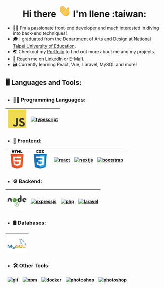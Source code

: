 <h1 align="Center">  Hi there <img src="https://raw.githubusercontent.com/ABSphreak/ABSphreak/master/gifs/Hi.gif" height="40px" /> I'm Ilene :taiwan:</h1>

- :raising_hand_woman: I'm a passionate front-end developer and much interested in diving into back-end techniques! 
- 🎓 I graduated from the Department of Arts and Design at [National Taipei University of Education](https://s12.ntue.edu.tw/).
- :earth_asia: Checkout my [Portfolio](https://) to find out more about me and my projects.
- :rocket: Reach me on [LinkedIn](https://www.linkedin.com/in/yu-wen-huang-291080291) or [E-Mail](mailto:ileneh8899@gmail.com).
- 🗃️ Currently learning React, Vue, Laravel, MySQL and more!

<h3 align="center">

## 🖥️ Languages and Tools:

- <h3>👨‍💻 Programming Languages:</h3>

| [<img src="https://raw.githubusercontent.com/devicons/devicon/master/icons/javascript/javascript-original.svg" alt="javascript" width="60" height="60">](https://developer.mozilla.org/en-US/docs/Web/JavaScript) | [<img src="https://cdn.svgporn.com/logos/typescript-icon.svg" alt="typescript" width="60" height="60">](https://www.typescriptlang.org/)
|---|---|

- <h3>👀 Frontend:</h3>

| [<img src="https://raw.githubusercontent.com/devicons/devicon/master/icons/html5/html5-original-wordmark.svg" alt="html5" width="60" height="60">](https://www.w3.org/html/) | [<img src="https://raw.githubusercontent.com/devicons/devicon/master/icons/css3/css3-original-wordmark.svg" alt="css3" width="60" height="60">](https://www.w3schools.com/css/) | [<img src="https://user-images.githubusercontent.com/58083159/154823721-b99c9ecf-9dc2-4f21-a95f-a0ba2ee994f2.png" alt="react" width="60">](https://reactjs.org/) | [<img src="https://cdn.svgporn.com/logos/nextjs-icon.svg" alt="nextjs" width="60">](https://nextjs.org/) | [<img src="https://brandlogos.net/wp-content/uploads/2021/09/bootstrap-logo-512x512.png" alt="bootstrap" width="60">](https://getbootstrap.com/) 
|---|---|---|---|---|

- <h3>⚙️ Backend:</h3>

| [<img src="https://raw.githubusercontent.com/devicons/devicon/master/icons/nodejs/nodejs-original-wordmark.svg" alt="nodejs" width="60" height="60">](https://nodejs.org) | [<img src="https://user-images.githubusercontent.com/58083159/144481306-e4af20fd-e4be-48dd-9286-2fa1773e6395.png" alt="expressjs" width="60">](https://expressjs.com)| [<img src="https://www.php.net/images/logos/php-logo.svg" alt="php" width="60">](https://www.php.net/) | [<img src="https://raw.githubusercontent.com/laravel/art/d5f5e725c27f877ed032225fe0b00afee9337d0f/logo-mark/5%20svg/1%20PMS/laravel-mark-PMS-red-1788C.svg" alt="laravel" width="60">](https://laravel.com/) 
|---|---|---|---|

- <h3>🛢 Databases:</h3>

| [<img src="https://raw.githubusercontent.com/devicons/devicon/master/icons/mysql/mysql-original-wordmark.svg" alt="mysql" width="60" height="60">](https://www.mysql.com/) 
|---|

- <h3>🛠️ Other Tools:</h3>

| [<img src="https://www.vectorlogo.zone/logos/git-scm/git-scm-icon.svg" alt="git" width="60" height="60">](https://git-scm.com/) | [<img src="https://user-images.githubusercontent.com/58083159/158461958-394d5b81-72e1-4cae-8c1e-53f355451030.png" alt="npm" width="60">](https://www.npmjs.com/) | [<img src="https://cdn.svgporn.com/logos/docker-icon.svg" alt="docker" width="60">](https://www.docker.com/) | [<img src="https://logodownload.org/wp-content/uploads/2019/10/adobe-photoshop-logo-0.png" alt="photoshop" width="60" height="60">](https://www.photoshop.com/en) | [<img src="https://brandlogos.net/wp-content/uploads/2022/05/figma-logo_brandlogos.net_6n1pb-512x512.png" alt="photoshop" width="60" height="60">](https://www.figma.com/)
|---|---|---|---|---|

<!--
## 📊 Stats:
<h3 align="center">

![](https://github-readme-stats.vercel.app/api?username=gastonperez97&count_private=true&hide=stars,issues&show_icons=true&theme=chartreuse-dark)  
</h3> -->
